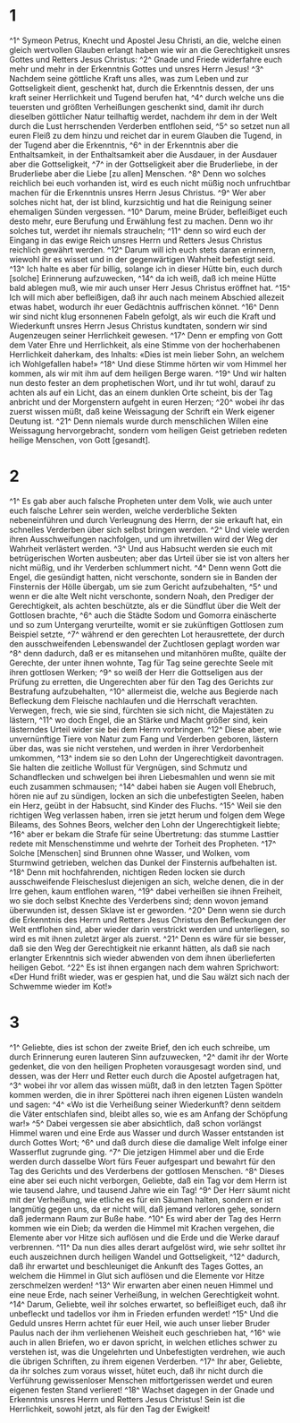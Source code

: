 # 1 
^1^ Symeon Petrus, Knecht und Apostel Jesu Christi, an die, welche einen gleich wertvollen Glauben erlangt haben wie wir an die Gerechtigkeit unsres Gottes und Retters Jesus Christus: ^2^ Gnade und Friede widerfahre euch mehr und mehr in der Erkenntnis Gottes und unsres Herrn Jesus! ^3^ Nachdem seine göttliche Kraft uns alles, was zum Leben und zur Gottseligkeit dient, geschenkt hat, durch die Erkenntnis dessen, der uns kraft seiner Herrlichkeit und Tugend berufen hat, ^4^ durch welche uns die teuersten und größten Verheißungen geschenkt sind, damit ihr durch dieselben göttlicher Natur teilhaftig werdet, nachdem ihr dem in der Welt durch die Lust herrschenden Verderben entflohen seid, ^5^ so setzet nun all euren Fleiß zu dem hinzu und reichet dar in eurem Glauben die Tugend, in der Tugend aber die Erkenntnis, ^6^ in der Erkenntnis aber die Enthaltsamkeit, in der Enthaltsamkeit aber die Ausdauer, in der Ausdauer aber die Gottseligkeit, ^7^ in der Gottseligkeit aber die Bruderliebe, in der Bruderliebe aber die Liebe \[zu allen\] Menschen. ^8^ Denn wo solches reichlich bei euch vorhanden ist, wird es euch nicht müßig noch unfruchtbar machen für die Erkenntnis unsres Herrn Jesus Christus. ^9^ Wer aber solches nicht hat, der ist blind, kurzsichtig und hat die Reinigung seiner ehemaligen Sünden vergessen. ^10^ Darum, meine Brüder, befleißiget euch desto mehr, eure Berufung und Erwählung fest zu machen. Denn wo ihr solches tut, werdet ihr niemals straucheln; ^11^ denn so wird euch der Eingang in das ewige Reich unsres Herrn und Retters Jesus Christus reichlich gewährt werden. ^12^ Darum will ich euch stets daran erinnern, wiewohl ihr es wisset und in der gegenwärtigen Wahrheit befestigt seid. ^13^ Ich halte es aber für billig, solange ich in dieser Hütte bin, euch durch \[solche\] Erinnerung aufzuwecken, ^14^ da ich weiß, daß ich meine Hütte bald ablegen muß, wie mir auch unser Herr Jesus Christus eröffnet hat. ^15^ Ich will mich aber befleißigen, daß ihr auch nach meinem Abschied allezeit etwas habet, wodurch ihr euer Gedächtnis auffrischen könnet. ^16^ Denn wir sind nicht klug ersonnenen Fabeln gefolgt, als wir euch die Kraft und Wiederkunft unsres Herrn Jesus Christus kundtaten, sondern wir sind Augenzeugen seiner Herrlichkeit gewesen. ^17^ Denn er empfing von Gott dem Vater Ehre und Herrlichkeit, als eine Stimme von der hocherhabenen Herrlichkeit daherkam, des Inhalts: «Dies ist mein lieber Sohn, an welchem ich Wohlgefallen habe!» ^18^ Und diese Stimme hörten wir vom Himmel her kommen, als wir mit ihm auf dem heiligen Berge waren. ^19^ Und wir halten nun desto fester an dem prophetischen Wort, und ihr tut wohl, darauf zu achten als auf ein Licht, das an einem dunklen Orte scheint, bis der Tag anbricht und der Morgenstern aufgeht in euren Herzen; ^20^ wobei ihr das zuerst wissen müßt, daß keine Weissagung der Schrift ein Werk eigener Deutung ist. ^21^ Denn niemals wurde durch menschlichen Willen eine Weissagung hervorgebracht, sondern vom heiligen Geist getrieben redeten heilige Menschen, von Gott \[gesandt\]. 

# 2 
^1^ Es gab aber auch falsche Propheten unter dem Volk, wie auch unter euch falsche Lehrer sein werden, welche verderbliche Sekten nebeneinführen und durch Verleugnung des Herrn, der sie erkauft hat, ein schnelles Verderben über sich selbst bringen werden. ^2^ Und viele werden ihren Ausschweifungen nachfolgen, und um ihretwillen wird der Weg der Wahrheit verlästert werden. ^3^ Und aus Habsucht werden sie euch mit betrügerischen Worten ausbeuten; aber das Urteil über sie ist von alters her nicht müßig, und ihr Verderben schlummert nicht. ^4^ Denn wenn Gott die Engel, die gesündigt hatten, nicht verschonte, sondern sie in Banden der Finsternis der Hölle übergab, um sie zum Gericht aufzubehalten, ^5^ und wenn er die alte Welt nicht verschonte, sondern Noah, den Prediger der Gerechtigkeit, als achten beschützte, als er die Sündflut über die Welt der Gottlosen brachte, ^6^ auch die Städte Sodom und Gomorra einäscherte und so zum Untergang verurteilte, womit er sie zukünftigen Gottlosen zum Beispiel setzte, ^7^ während er den gerechten Lot herausrettete, der durch den ausschweifenden Lebenswandel der Zuchtlosen geplagt worden war ^8^ denn dadurch, daß er es mitansehen und mitanhören mußte, quälte der Gerechte, der unter ihnen wohnte, Tag für Tag seine gerechte Seele mit ihren gottlosen Werken; ^9^ so weiß der Herr die Gottseligen aus der Prüfung zu erretten, die Ungerechten aber für den Tag des Gerichts zur Bestrafung aufzubehalten, ^10^ allermeist die, welche aus Begierde nach Befleckung dem Fleische nachlaufen und die Herrschaft verachten. Verwegen, frech, wie sie sind, fürchten sie sich nicht, die Majestäten zu lästern, ^11^ wo doch Engel, die an Stärke und Macht größer sind, kein lästerndes Urteil wider sie bei dem Herrn vorbringen. ^12^ Diese aber, wie unvernünftige Tiere von Natur zum Fang und Verderben geboren, lästern über das, was sie nicht verstehen, und werden in ihrer Verdorbenheit umkommen, ^13^ indem sie so den Lohn der Ungerechtigkeit davontragen. Sie halten die zeitliche Wollust für Vergnügen, sind Schmutz und Schandflecken und schwelgen bei ihren Liebesmahlen und wenn sie mit euch zusammen schmausen; ^14^ dabei haben sie Augen voll Ehebruch, hören nie auf zu sündigen, locken an sich die unbefestigten Seelen, haben ein Herz, geübt in der Habsucht, sind Kinder des Fluchs. ^15^ Weil sie den richtigen Weg verlassen haben, irren sie jetzt herum und folgen dem Wege Bileams, des Sohnes Beors, welcher den Lohn der Ungerechtigkeit liebte; ^16^ aber er bekam die Strafe für seine Übertretung: das stumme Lasttier redete mit Menschenstimme und wehrte der Torheit des Propheten. ^17^ Solche \[Menschen\] sind Brunnen ohne Wasser, und Wolken, vom Sturmwind getrieben, welchen das Dunkel der Finsternis aufbehalten ist. ^18^ Denn mit hochfahrenden, nichtigen Reden locken sie durch ausschweifende Fleischeslust diejenigen an sich, welche denen, die in der Irre gehen, kaum entflohen waren, ^19^ dabei verheißen sie ihnen Freiheit, wo sie doch selbst Knechte des Verderbens sind; denn wovon jemand überwunden ist, dessen Sklave ist er geworden. ^20^ Denn wenn sie durch die Erkenntnis des Herrn und Retters Jesus Christus den Befleckungen der Welt entflohen sind, aber wieder darin verstrickt werden und unterliegen, so wird es mit ihnen zuletzt ärger als zuerst. ^21^ Denn es wäre für sie besser, daß sie den Weg der Gerechtigkeit nie erkannt hätten, als daß sie nach erlangter Erkenntnis sich wieder abwenden von dem ihnen überlieferten heiligen Gebot. ^22^ Es ist ihnen ergangen nach dem wahren Sprichwort: «Der Hund frißt wieder, was er gespien hat, und die Sau wälzt sich nach der Schwemme wieder im Kot!» 

# 3 
^1^ Geliebte, dies ist schon der zweite Brief, den ich euch schreibe, um durch Erinnerung euren lauteren Sinn aufzuwecken, ^2^ damit ihr der Worte gedenket, die von den heiligen Propheten vorausgesagt worden sind, und dessen, was der Herr und Retter euch durch die Apostel aufgetragen hat, ^3^ wobei ihr vor allem das wissen müßt, daß in den letzten Tagen Spötter kommen werden, die in ihrer Spötterei nach ihren eigenen Lüsten wandeln und sagen: ^4^ «Wo ist die Verheißung seiner Wiederkunft? denn seitdem die Väter entschlafen sind, bleibt alles so, wie es am Anfang der Schöpfung war!» ^5^ Dabei vergessen sie aber absichtlich, daß schon vorlängst Himmel waren und eine Erde aus Wasser und durch Wasser entstanden ist durch Gottes Wort; ^6^ und daß durch diese die damalige Welt infolge einer Wasserflut zugrunde ging. ^7^ Die jetzigen Himmel aber und die Erde werden durch dasselbe Wort fürs Feuer aufgespart und bewahrt für den Tag des Gerichts und des Verderbens der gottlosen Menschen. ^8^ Dieses eine aber sei euch nicht verborgen, Geliebte, daß ein Tag vor dem Herrn ist wie tausend Jahre, und tausend Jahre wie ein Tag! ^9^ Der Herr säumt nicht mit der Verheißung, wie etliche es für ein Säumen halten, sondern er ist langmütig gegen uns, da er nicht will, daß jemand verloren gehe, sondern daß jedermann Raum zur Buße habe. ^10^ Es wird aber der Tag des Herrn kommen wie ein Dieb; da werden die Himmel mit Krachen vergehen, die Elemente aber vor Hitze sich auflösen und die Erde und die Werke darauf verbrennen. ^11^ Da nun dies alles derart aufgelöst wird, wie sehr solltet ihr euch auszeichnen durch heiligen Wandel und Gottseligkeit, ^12^ dadurch, daß ihr erwartet und beschleuniget die Ankunft des Tages Gottes, an welchem die Himmel in Glut sich auflösen und die Elemente vor Hitze zerschmelzen werden! ^13^ Wir erwarten aber einen neuen Himmel und eine neue Erde, nach seiner Verheißung, in welchen Gerechtigkeit wohnt. ^14^ Darum, Geliebte, weil ihr solches erwartet, so befleißiget euch, daß ihr unbefleckt und tadellos vor ihm in Frieden erfunden werdet! ^15^ Und die Geduld unsres Herrn achtet für euer Heil, wie auch unser lieber Bruder Paulus nach der ihm verliehenen Weisheit euch geschrieben hat, ^16^ wie auch in allen Briefen, wo er davon spricht, in welchen etliches schwer zu verstehen ist, was die Ungelehrten und Unbefestigten verdrehen, wie auch die übrigen Schriften, zu ihrem eigenen Verderben. ^17^ Ihr aber, Geliebte, da ihr solches zum voraus wisset, hütet euch, daß ihr nicht durch die Verführung gewissenloser Menschen mitfortgerissen werdet und euren eigenen festen Stand verlieret! ^18^ Wachset dagegen in der Gnade und Erkenntnis unsres Herrn und Retters Jesus Christus! Sein ist die Herrlichkeit, sowohl jetzt, als für den Tag der Ewigkeit! 
